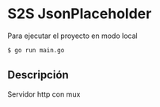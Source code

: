 # S2S JsonPlaceholder

Para ejecutar el proyecto en modo local

```sh
$ go run main.go
```

## Descripción

Servidor http con mux
